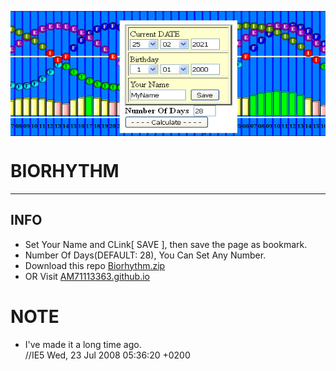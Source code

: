 <p align="center">
<img align="center" width="557" height="200" src="https://raw.githubusercontent.com/AM71113363/Biorhythm/main/info.png">
</p>

# BIORHYTHM
-----

## INFO <br>
* Set Your Name and CLink[ SAVE ], then save the page as bookmark.<br>
* Number Of Days(DEFAULT: 28), You Can Set Any Number.<br>
* Download this repo [Biorhythm.zip](https://github.com/AM71113363/Biorhythm/archive/main.zip)<br>
* OR Visit [AM71113363.github.io](https://AM71113363.github.io/)<br>

# NOTE <br>
* I've made it a long time ago.<br>
//IE5 Wed, 23 Jul 2008 05:36:20 +0200 <br>
